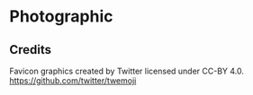 # Photographic

## Credits

Favicon graphics created by Twitter licensed under CC-BY 4.0.
https://github.com/twitter/twemoji